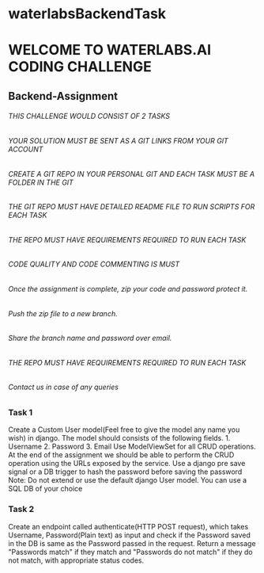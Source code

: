 # waterlabsBackendTask
# WELCOME TO WATERLABS.AI CODING CHALLENGE
## Backend-Assignment

###### THIS CHALLENGE WOULD CONSIST OF 2 TASKS

###### YOUR SOLUTION MUST BE SENT AS A GIT LINKS FROM YOUR GIT ACCOUNT

###### CREATE A GIT REPO IN YOUR PERSONAL GIT AND EACH TASK MUST BE A FOLDER IN THE GIT 

###### THE GIT REPO MUST HAVE DETAILED README FILE TO RUN SCRIPTS FOR EACH TASK

###### THE REPO MUST HAVE REQUIREMENTS REQUIRED TO RUN EACH TASK 
 
###### CODE QUALITY AND CODE COMMENTING IS MUST 


######  Once the assignment is complete, zip your code and password protect it.

###### Push the zip file to a new branch. 

###### Share the branch name and password over email.

###### THE REPO MUST HAVE REQUIREMENTS REQUIRED TO RUN EACH TASK 
 
###### Contact us in case of any queries 




### Task 1

Create a Custom User model(Feel free to give the model any name you wish) in django. The model should consists of the following fields.
	1. Username
	2. Password
	3. Email
Use ModelViewSet for all CRUD operations. At the end of the assignment we should be able to perform the CRUD operation using the URLs exposed by the service. Use a django pre save signal or a DB trigger to hash the password before saving the password
Note: Do not extend or use the default django User model. You can use a SQL DB of your choice


### Task 2

Create an endpoint called authenticate(HTTP POST request), which takes Username, Password(Plain text) as input and check if the Password saved in the DB is same as the Password passed in the request. Return a message "Passwords match" if they match and "Passwords do not match" if they do not match, with appropriate status codes.



